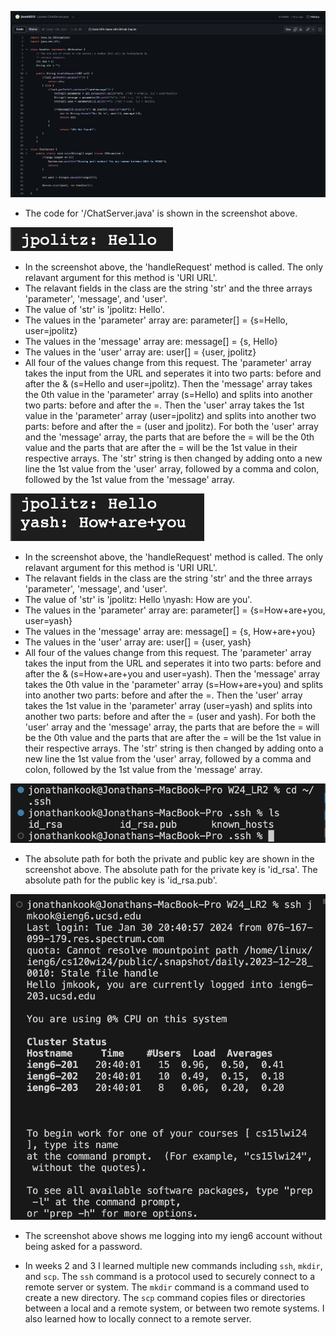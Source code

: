![Image](LR2_ChatServer.png)
* The code for '/ChatServer.java' is shown in the screenshot above.

![Image](LR2_P1_1.png)
* In the screenshot above, the 'handleRequest' method is called. The only relavant argument for this method is 'URI URL'.
* The relavant fields in the class are the string 'str' and the three arrays 'parameter', 'message', and 'user'.
* The value of 'str' is 'jpolitz: Hello'.
* The values in the 'parameter' array are: parameter[] = {s=Hello, user=jpolitz}
* The values in the 'message' array are: message[] = {s, Hello}
* The values in the 'user' array are: user[] = {user, jpolitz}
* All four of the values change from this request. The 'parameter' array takes the input from the URL and seperates it into two parts: before and after the & (s=Hello and user=jpolitz). Then the 'message' array takes the 0th value in the 'parameter' array (s=Hello) and splits into another two parts: before and after the =. Then the 'user' array takes the 1st value in the 'parameter' array (user=jpolitz) and splits into another two parts: before and after the = (user and jpolitz). For both the 'user' array and the 'message' array, the parts that are before the = will be the 0th value and the parts that are after the = will be the 1st value in their respective arrays. The 'str' string is then changed by adding onto a new line the 1st value from the 'user' array, followed by a comma and colon, followed by the 1st value from the 'message' array.

![Image](LR2_P1_2.png)
* In the screenshot above, the 'handleRequest' method is called. The only relavant argument for this method is 'URI URL'.
* The relavant fields in the class are the string 'str' and the three arrays 'parameter', 'message', and 'user'.
* The value of 'str' is 'jpolitz: Hello \nyash: How are you'.
* The values in the 'parameter' array are: parameter[] = {s=How+are+you, user=yash}
* The values in the 'message' array are: message[] = {s, How+are+you}
* The values in the 'user' array are: user[] = {user, yash}
* All four of the values change from this request. The 'parameter' array takes the input from the URL and seperates it into two parts: before and after the & (s=How+are+you and user=yash). Then the 'message' array takes the 0th value in the 'parameter' array (s=How+are+you) and splits into another two parts: before and after the =. Then the 'user' array takes the 1st value in the 'parameter' array (user=yash) and splits into another two parts: before and after the = (user and yash). For both the 'user' array and the 'message' array, the parts that are before the = will be the 0th value and the parts that are after the = will be the 1st value in their respective arrays. The 'str' string is then changed by adding onto a new line the 1st value from the 'user' array, followed by a comma and colon, followed by the 1st value from the 'message' array.

![Image](LR2_P2_1.png)
* The absolute path for both the private and public key are shown in the screenshot above. The absolute path for the private key is 'id_rsa'. The absolute path for the public key is 'id_rsa.pub'.

![Image](LR2_P2_2.png)
* The screenshot above shows me logging into my ieng6 account without being asked for a password.

* In weeks 2 and 3 I learned multiple new commands including `ssh`, `mkdir`, and `scp`. The `ssh` command is a protocol used to securely connect to a remote server or system. The `mkdir` command is a command used to create a new directory. The `scp` command copies files or directories between a local and a remote system, or between two remote systems. I also learned how to locally connect to a remote server.
